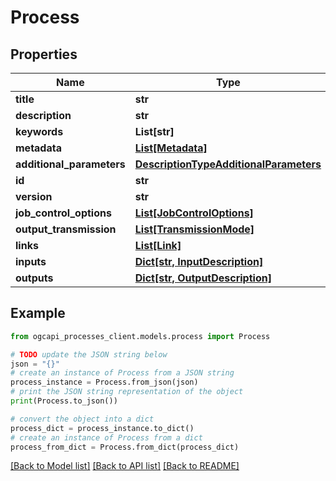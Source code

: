 # Process


## Properties

Name | Type | Description | Notes
------------ | ------------- | ------------- | -------------
**title** | **str** |  | [optional] 
**description** | **str** |  | [optional] 
**keywords** | **List[str]** |  | [optional] 
**metadata** | [**List[Metadata]**](Metadata.md) |  | [optional] 
**additional_parameters** | [**DescriptionTypeAdditionalParameters**](DescriptionTypeAdditionalParameters.md) |  | [optional] 
**id** | **str** |  | 
**version** | **str** |  | 
**job_control_options** | [**List[JobControlOptions]**](JobControlOptions.md) |  | [optional] 
**output_transmission** | [**List[TransmissionMode]**](TransmissionMode.md) |  | [optional] 
**links** | [**List[Link]**](Link.md) |  | [optional] 
**inputs** | [**Dict[str, InputDescription]**](InputDescription.md) |  | [optional] 
**outputs** | [**Dict[str, OutputDescription]**](OutputDescription.md) |  | [optional] 

## Example

```python
from ogcapi_processes_client.models.process import Process

# TODO update the JSON string below
json = "{}"
# create an instance of Process from a JSON string
process_instance = Process.from_json(json)
# print the JSON string representation of the object
print(Process.to_json())

# convert the object into a dict
process_dict = process_instance.to_dict()
# create an instance of Process from a dict
process_from_dict = Process.from_dict(process_dict)
```
[[Back to Model list]](../README.md#documentation-for-models) [[Back to API list]](../README.md#documentation-for-api-endpoints) [[Back to README]](../README.md)


